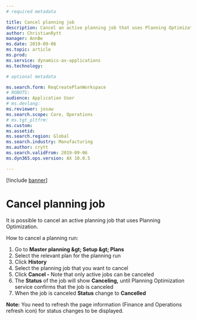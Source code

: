```yaml
---
# required metadata

title: Cancel planning job
description: Cancel an active planning job that uses Planning Optimization
author: ChristianRytt
manager: AnnBe
ms.date: 2019-09-06
ms.topic: article
ms.prod: 
ms.service: dynamics-ax-applications
ms.technology: 

# optional metadata

ms.search.form: ReqCreatePlanWorkspace
# ROBOTS: 
audience: Application User
# ms.devlang: 
ms.reviewer: josaw
ms.search.scope: Core, Operations
# ms.tgt_pltfrm: 
ms.custom: 
ms.assetid: 
ms.search.region: Global
ms.search.industry: Manufacturing
ms.author: crytt
ms.search.validFrom: 2019-09-06
ms.dyn365.ops.version: AX 10.0.5

---
```


[!include [banner](../includes/preview-banner.md)]

# Cancel planning job

It is possible to cancel an active planning job that uses Planning Optimization.

How to cancel a planning run:

1. Go to **Master planning \&gt; Setup \&gt; Plans**
2. Select the relevant plan for the planning run
3. Click **History**
4. Select the planning job that you want to cancel
5. Click **Cancel -** Note that only active jobs can be canceled
6. The **Status** of the job will show **Canceling,** until Planning Optimization service confirms that the job is canceled
7. When the job is canceled **Status** change to **Cancelled**

**Note:** You need to refresh the page information (Finance and Operations refresh icon) for status changes to be displayed.
